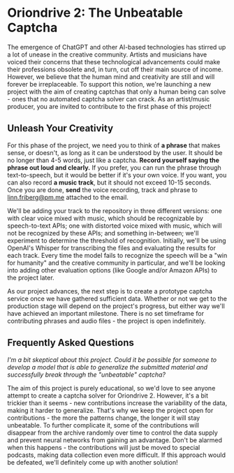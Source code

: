 # Oriondrive 2: The Unbeatable Captcha

The emergence of ChatGPT and other AI-based technologies has stirred up a lot of unease in the creative community. Artists and musicians have voiced their concerns that these technological advancements could make their professions obsolete and, in turn, cut off their main source of income. However, we believe that the human mind and creativity are still and will forever be irreplaceable. To support this notion, we're launching a new project with the aim of creating captchas that only a human being can solve - ones that no automated captcha solver can crack. As an artist/music producer, you are invited to contribute to the first phase of this project!

## Unleash Your Creativity

For this phase of the project, we need you to think of **a phrase** that makes sense, or doesn't, as long as it can be understood by the user. It should be no longer than 4-5 words, just like a captcha. **Record yourself saying the phrase out loud and clearly.** If you prefer, you can run the phrase through text-to-speech, but it would be better if it's your own voice. If you want, you can also record **a music track**, but it should not exceed 10-15 seconds. Once you are done, **send** the voice recording, track and phrase to linn.friberg@pm.me attached to the email.

We'll be adding your track to the repository in three different versions: one with clear voice mixed with music, which should be recognizable by speech-to-text APIs; one with distorted voice mixed with music, which will not be recognized by these APIs; and something in-between; we'll experiment to determine the threshold of recognition. Initially, we'll be using OpenAI's Whisper for transcribing the files and evaluating the results for each track. Every time the model fails to recognize the speech will be a "win for humanity" and the creative community in particular, and we'll be looking into adding other evaluation options (like Google and/or Amazon APIs) to the project later.

As our project advances, the next step is to create a prototype captcha service once we have gathered sufficient data. Whether or not we get to the production stage will depend on the project's progress, but either way we'll have achieved an important milestone. There is no set timeframe for contributing phrases and audio files - the project is open indefinitely.

## Frequently Asked Questions

*I'm a bit skeptical about this project. Could it be possible for someone to develop a model that is able to generalize the submitted material and successfully break through the "unbeatable" captcha?*

The aim of this project is purely educational, so we'd love to see anyone attempt to create a captcha solver for Oriondrive 2. However, it's a bit trickier than it seems - new contributions increase the variability of the data, making it harder to generalize. That's why we keep the project open for contributions - the more the patterns change, the longer it will stay unbeatable. To further complicate it, some of the contributions will disappear from the archive randomly over time to control the data supply and prevent neural networks from gaining an advantage. Don't be alarmed when this happens - the contributions will just be moved to special podcasts, making data collection even more difficult. If this approach would be defeated, we'll definitely come up with another solution!
